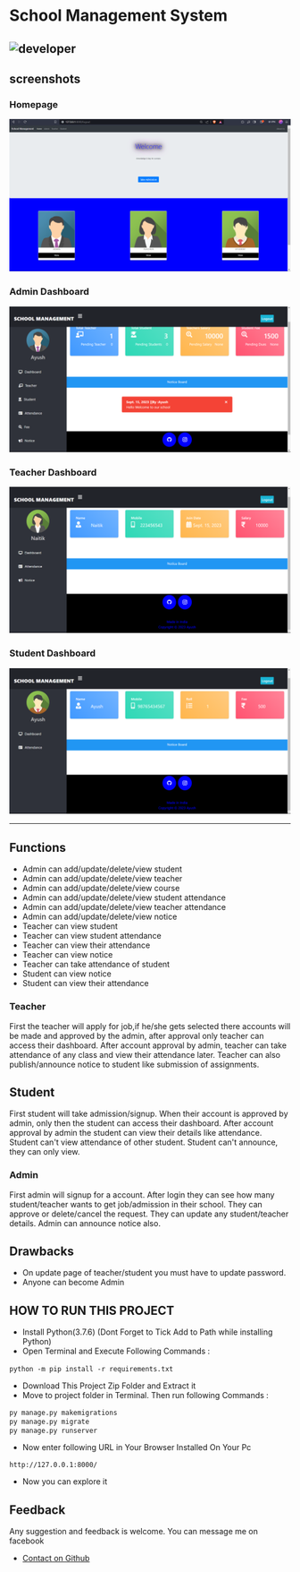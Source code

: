 # School Management System

![developer](https://img.shields.io/badge/Developed%20By%20%3A-Ayush-red)
---
## screenshots

### Homepage
![Homepage Snapshot](static/images/Screenshots/Home.png)

### Admin Dashboard
![Admin Dashboard Snapshot](static/images/Screenshots/Admin.png)

### Teacher Dashboard
![Teacher Dashboard Snapshot](static/images/Screenshots/Tutor.png)

### Student Dashboard
![Student Dashboard Snapshot](static/images/Screenshots/Student.png)

---

## Functions

- Admin can add/update/delete/view student
- Admin can add/update/delete/view teacher
- Admin can add/update/delete/view course
- Admin can add/update/delete/view student attendance
- Admin can add/update/delete/view teacher attendance
- Admin can add/update/delete/view notice
- Teacher can view student
- Teacher can view student attendance
- Teacher can view their attendance
- Teacher can view notice
- Teacher can take attendance of student
- Student can view notice
- Student can view their attendance

### Teacher
First the teacher will apply for job,if he/she gets selected there accounts will be made and approved by the admin, after approval only teacher can access their dashboard.
After account approval by admin, teacher can take attendance of any class and view their attendance later.
Teacher can also publish/announce notice to student like submission of assignments.

## Student
First student will take admission/signup.
When their account is approved by admin, only then the student can access their dashboard.
After account approval by admin the student can view their details like attendance.
Student can't view attendance of other student.
Student can't announce, they can only view.

### Admin
First admin will signup for a account.
After login they can see how many student/teacher wants to get job/admission in their school.
They can approve or delete/cancel the request.
They can update any student/teacher details.
Admin can announce notice also.


## Drawbacks
- On update page of teacher/student you must have to update password.
- Anyone can become Admin

## HOW TO RUN THIS PROJECT
- Install Python(3.7.6) (Dont Forget to Tick Add to Path while installing Python)
- Open Terminal and Execute Following Commands :

``` python -m pip install -r requirements.txt ```


- Download This Project Zip Folder and Extract it
- Move to project folder in Terminal. Then run following Commands :
```
py manage.py makemigrations
py manage.py migrate
py manage.py runserver
```
- Now enter following URL in Your Browser Installed On Your Pc
```
http://127.0.0.1:8000/

```
- Now you can explore it

## Feedback
Any suggestion and feedback is welcome. You can message me on facebook
- [Contact on Github](https://github.com/Ayushpal11)

